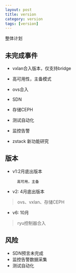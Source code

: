 ```yaml
---
layout: post
title: version 
category: version
tags: [version]
---
```


整体计划

## 未完成事件

* vxlan合入版本，仅支持bridge 

* 高可用性，主备模式 

* ovs合入  

* SDN

* 存储CEPH

* 测试自动化

* 监控告警

* zstack 新功能研究

## 版本

* v1:2月底出版本

		高可用，主备

* v2: 4月底出版本

>  ovs、vxlan、存储CEPH

* v6: 10月

> ryu控制器合入 

## 风险
* SDN预言未完成
* 监控告警数据采集
* 测试自动化

